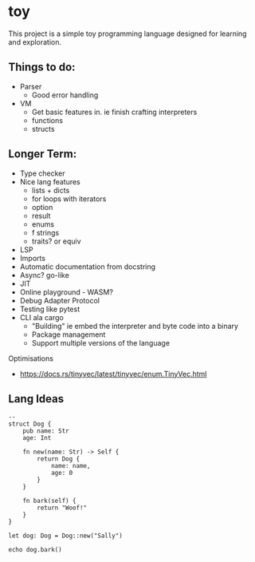 # toy

This project is a simple toy programming language designed for learning and exploration.

## Things to do:

 * Parser
    * Good error handling
 * VM
    * Get basic features in. ie finish crafting interpreters
    * functions
    * structs

## Longer Term:

 * Type checker
 * Nice lang features
    * lists + dicts 
    * for loops with iterators
    * option
    * result
    * enums
    * f strings
    * traits? or equiv
 * LSP
 * Imports
 * Automatic documentation from docstring
 * Async? go-like
 * JIT
 * Online playground - WASM?
 * Debug Adapter Protocol
 * Testing like pytest
 * CLI ala cargo
    * "Building" ie embed the interpreter and byte code into a binary
    * Package management
    * Support multiple versions of the language

Optimisations
* https://docs.rs/tinyvec/latest/tinyvec/enum.TinyVec.html

## Lang Ideas

```
-- 
struct Dog {
    pub name: Str
    age: Int

    fn new(name: Str) -> Self {
        return Dog {
            name: name,
            age: 0
        }
    }

    fn bark(self) {
        return "Woof!"
    }
}

let dog: Dog = Dog::new("Sally")

echo dog.bark()
```